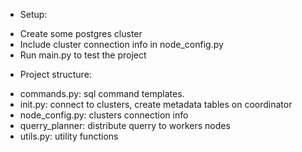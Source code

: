 * Setup:

- Create some postgres cluster
- Include cluster connection info in node_config.py
- Run main.py to test the project

* Project structure:
- commands.py: sql command templates.
- init.py: connect to clusters, create metadata tables on coordinator
- node_config.py: clusters connection info
- querry_planner: distribute querry to workers nodes
- utils.py: utility functions


